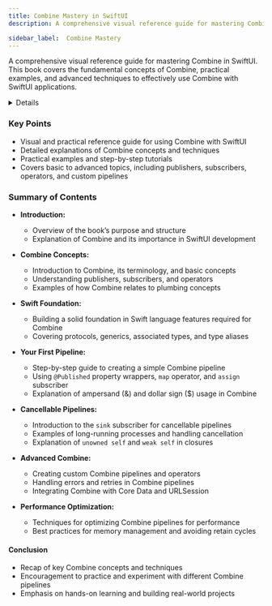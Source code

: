 ```yaml
---
title: Combine Mastery in SwiftUI
description: A comprehensive visual reference guide for mastering Combine in SwiftUI. This book covers the fundamental concepts of Combine, practical examples, and advanced techniques to effectively use Combine with SwiftUI applications.

sidebar_label:  Combine Mastery
---
```


A comprehensive visual reference guide for mastering Combine in SwiftUI. This book covers the fundamental concepts of Combine, practical examples, and advanced techniques to effectively use Combine with SwiftUI applications.

<details>
**URL:** https://www.bigmountainstudio.com/combine

**Published:** September 4, 2023  
**Last Updated:** September 4, 2023

**Authors:** `Mark Moeykens`

**Tags:**  
`Combine`, `SwiftUI`, `iOS Development`, `Programming`, `Reactive Programming`
</details>

### Key Points
- Visual and practical reference guide for using Combine with SwiftUI
- Detailed explanations of Combine concepts and techniques
- Practical examples and step-by-step tutorials
- Covers basic to advanced topics, including publishers, subscribers, operators, and custom pipelines

### Summary of Contents
- **Introduction:**
  - Overview of the book’s purpose and structure
  - Explanation of Combine and its importance in SwiftUI development

- **Combine Concepts:**
  - Introduction to Combine, its terminology, and basic concepts
  - Understanding publishers, subscribers, and operators
  - Examples of how Combine relates to plumbing concepts

- **Swift Foundation:**
  - Building a solid foundation in Swift language features required for Combine
  - Covering protocols, generics, associated types, and type aliases

- **Your First Pipeline:**
  - Step-by-step guide to creating a simple Combine pipeline
  - Using `@Published` property wrappers, `map` operator, and `assign` subscriber
  - Explanation of ampersand (&) and dollar sign ($) usage in Combine

- **Cancellable Pipelines:**
  - Introduction to the `sink` subscriber for cancellable pipelines
  - Examples of long-running processes and handling cancellation
  - Explanation of `unowned self` and `weak self` in closures

- **Advanced Combine:**
  - Creating custom Combine pipelines and operators
  - Handling errors and retries in Combine pipelines
  - Integrating Combine with Core Data and URLSession

- **Performance Optimization:**
  - Techniques for optimizing Combine pipelines for performance
  - Best practices for memory management and avoiding retain cycles

#### Conclusion
- Recap of key Combine concepts and techniques
- Encouragement to practice and experiment with different Combine pipelines
- Emphasis on hands-on learning and building real-world projects

<LinkCard title="Link to Resource" href="https://www.bigmountainstudio.com/combine" />